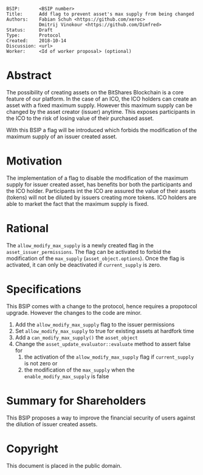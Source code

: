     BSIP:       <BSIP number>
    Title:      Add flag to prevent asset's max supply from being changed
    Authors:    Fabian Schuh <https://github.com/xeroc>
                Dmitrij Vinokour <https://github.com/Dimfred>
    Status:     Draft
    Type:       Protocol
    Created:    2018-10-14
    Discussion: <url>
    Worker:     <Id of worker proposal> (optional)

# Abstract

The possibility of creating assets on the BitShares Blockchain is a core feature
of our platform. In the case of an ICO, the ICO holders can create an asset with
a fixed maximum supply. However this maximum supply can be changed by the
asset creator (issuer) anytime. This exposes participants in the ICO to the risk
of losing value of their purchased asset.

With this BSIP a flag will be introduced which forbids the modification of the maximum
supply of an issuer created asset.

# Motivation

The implementation of a flag to disable the modification of the maximum supply for 
issuer created asset, has benefits bor both the participants and the ICO holder. Participants int the ICO are assured the value of their assets (tokens) will not be diluted by issuers creating more tokens. ICO holders are able to market the fact that the maximum supply is fixed.

# Rational

The `allow_modify_max_supply` is a newly created flag in the `asset_issuer_permissions`.
The flag can be activated to forbid the modification of the `max_supply` (`asset_object.options`).
Once the flag is activated, it can only be deactivated if `current_supply` is zero.

# Specifications

This BSIP comes with a change to the protocol, hence requires a propotocol upgrade.
However the changes to the code are minor.

1. Add the `allow_modify_max_supply` flag to the issuer permissions
2. Set `allow_modify_max_supply` to true for existing assets at hardfork time
3. Add a `can_modify_max_supply()` the `asset_object`
4. Change the `asset_update_evaluator::evaluate` method to assert false for
    1. the activation of the `allow_modify_max_supply` flag if `current_supply` is not zero or
    2. the modification of the `max_supply` when the `enable_modify_max_supply` is false
  
# Summary for Shareholders

This BSIP proposes a way to improve the financial security of users against the dilution of issuer created assets.

# Copyright

This document is placed in the public domain.

